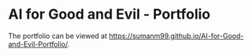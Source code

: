 # AI for Good and Evil - Portfolio

The portfolio can be viewed at https://sumanm99.github.io/AI-for-Good-and-Evil-Portfolio/.
